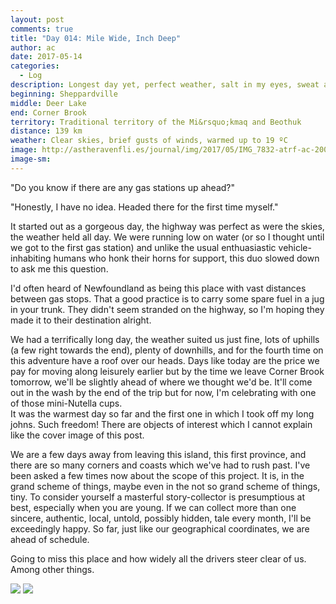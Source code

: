 ```yaml
---
layout: post
comments: true
title: "Day 014: Mile Wide, Inch Deep"
author: ac
date: 2017-05-14
categories:
  - Log
description: Longest day yet, perfect weather, salt in my eyes, sweat and maybe tears.
beginning: Sheppardville
middle: Deer Lake
end: Corner Brook
territory: Traditional territory of the Mi&rsquo;kmaq and Beothuk
distance: 139 km
weather: Clear skies, brief gusts of winds, warmed up to 19 ºC
image: http://astheravenfli.es/journal/img/2017/05/IMG_7832-atrf-ac-2000-web.jpg
image-sm:
---
```


"Do you know if there are any gas stations up ahead?"

"Honestly, I have no idea. Headed there for the first time myself."

It started out as a gorgeous day, the highway was perfect as were the skies, the weather held all day. We were running low on water (or so I thought until we got to the first gas station) and unlike the usual enthuasiastic vehicle-inhabiting humans who honk their horns for support, this duo slowed down to ask me this question. 

I'd often heard of Newfoundland as being this place with vast distances between gas stops. That a good practice is to carry some spare fuel in a jug in your trunk. They didn't seem stranded on the highway, so I'm hoping they made it to their destination alright. 

We had a terrifically long day, the weather suited us just fine, lots of uphills (a few right towards the end), plenty of downhills, and for the fourth time on this adventure have a roof over our heads. Days like today are the price we pay for moving along leisurely earlier but by the time we leave Corner Brook tomorrow, we'll be slightly ahead of where we thought we'd be. It'll come out in the wash by the end of the trip but for now, I'm celebrating with one of those mini-Nutella cups.  
It was the warmest day so far and the first one in which I took off my long johns. Such freedom! There are objects of interest which I cannot explain like the cover image of this post. 

We are a few days away from leaving this island, this first province, and there are so many corners and coasts which we've had to rush past. I've been asked a few times now about the scope of this project. It is, in the grand scheme of things, maybe even in the not so grand scheme of things, tiny. To consider yourself a masterful story-collector is presumptious at best, especially when you are young. If we can collect more than one sincere, authentic, local, untold, possibly hidden, tale every month, I'll be exceedingly happy. So far, just like our geographical coordinates, we are ahead of schedule. 

Going to miss this place and how widely all the drivers steer clear of us. Among other things.

<img src="http://astheravenfli.es/journal/img/2017/05/IMG_1530-atrf-jcr-2000-web.jpg">

<img src="http://astheravenfli.es/journal/img/2017/05/IMG_7842-atrf-ac-2000-web.jpg">